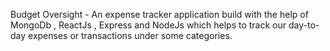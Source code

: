 Budget Oversight - An expense tracker application build with the help of MongoDb , ReactJs , Express and NodeJs which helps to track our day-to-day expenses or transactions under some categories.
